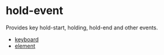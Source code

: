 # hold-event

Provides key hold-start, holding, hold-end and other events.

- [keyboard](https://yomotsu.github.io/hold-event/examples/keyboard.html)
- [element](https://yomotsu.github.io/hold-event/examples/element.html)
